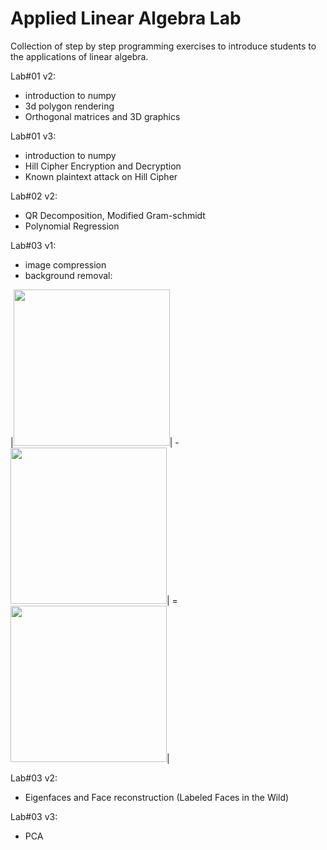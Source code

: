 # Applied Linear Algebra Lab
Collection of step by step programming exercises to introduce students to the applications of linear algebra.


Lab#01 v2: 
- introduction to numpy
- 3d polygon rendering
- Orthogonal matrices and 3D graphics

Lab#01 v3: 
- introduction to numpy
- Hill Cipher Encryption and Decryption
- Known plaintext attack on Hill Cipher

Lab#02 v2: 
- QR Decomposition, Modified Gram-schmidt
- Polynomial Regression

Lab#03 v1:
- image compression
- background removal:


|<img src="https://github.com/arashsm79/applied-linear-algebra-lab/blob/main/Lab%2303-SVD/original_clip.gif" width="250"/>| - <img src="https://github.com/arashsm79/applied-linear-algebra-lab/blob/main/Lab%2303-SVD/background.png" width="250"/>| = <img src="https://github.com/arashsm79/applied-linear-algebra-lab/blob/main/Lab%2303-SVD/clip_foreground.gif" width="250"/>|


Lab#03 v2: 
- Eigenfaces and Face reconstruction (Labeled Faces in the Wild)

Lab#03 v3: 
- PCA

